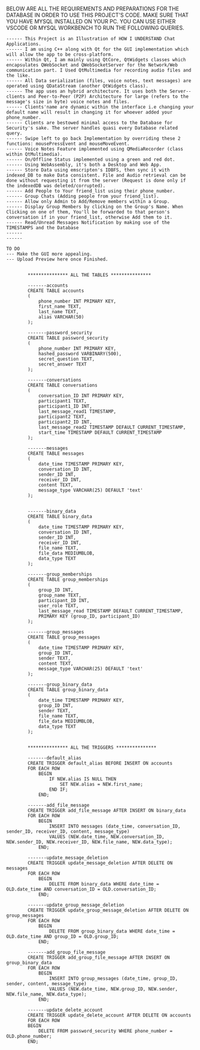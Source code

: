 BELOW ARE ALL THE REQUIREMENTS AND PREPARATIONS FOR THE DATABASE IN ORDER TO USE THIS PROJECT'S CODE. MAKE SURE THAT YOU HAVE MYSQL INSTALLED ON YOUR PC. YOU CAN USE EITHER VSCODE OR MYSQL WORKBENCH TO RUN THE FOLLOWING QUERIES.


    ------ This Project is an Illustration of HOW I UNDERSTAND Chat Applications.
    ------ I am using C++ along with Qt for the GUI implementation which will allow the app to be cross-platform.
    ------ Within Qt, I am mainly using QtCore, QtWidgets classes which encapsulates QWebSocket and QWebSocketServer for the Network/Web communication part. I Used QtMultimedia for recording audio files and the like.
    ------ All Data serialization (files, voice notes, text messages) are operated using QDataStream (another QtWidgets class).
    ------ The app uses an hybrid architecture. It uses both the Server--clients and Peer-to-Peer (P2P) Architecture for large (refers to the message's size in byte) voice notes and files.
    ------ Clients'name are dynamic within the interface i.e changing your default name will result in changing it for whoever added your phone_number.
    ------ Clients are bestowed minimal access to the Database for Security's sake. The server handles quasi every Database related query.
    ------ Swipe left to go back Implementation by overriding these 2 functions: mousePressEvent and mouseMoveEvent.
    ------ Voice Notes Feature implemented using QMediaRecorder (class within QtMultimedia).
    ------ On/Offline Status implemented using a green and red dot. 
    ------ Using WebAssembly, it's both a Desktop and Web App.
    ------ Store Data using emscripten's IDBFS, then sync it with indexed_DB to make Data consistent. File and Audio retrieval can be done without requesting it from the server (Request is done only if the indexedDB was deleted/corrupted).
    ------ Add People to Your friend_list using their phone_number.
    ------ Group Chats (Adding people from your friend_list). 
    ------ Allow only Admin to Add/Remove members within a Group.
    ------ Display Group Members by clicking on the Group's Name. When Clicking on one of them, You'll be forwarded to that person's conversation if in your friend_list, otherwise Add them to it. 
    ------ Read/Unread Messages Notification by making use of the TIMESTAMPS and the Database
    ------
    ------

    TO DO
    --- Make the GUI more appealing.
    --- Upload Preview here once Finished.


            *************** ALL THE TABLES ***************

            -------accounts
            CREATE TABLE accounts
            (
                phone_number INT PRIMARY KEY,
                first_name TEXT,
                last_name TEXT,
                alias VARCHAR(50)
            );

            -------password_security
            CREATE TABLE password_security
            (
                phone_number INT PRIMARY KEY,
                hashed_password VARBINARY(500),
                secret_question TEXT,
                secret_answer TEXT
            );

            -------conversations
            CREATE TABLE conversations 
            (
                conversation_ID INT PRIMARY KEY,
                participant1 TEXT,
                participant1_ID INT,
                last_message_read1 TIMESTAMP,
                participant2 TEXT,
                participant2_ID INT,
                last_message_read2 TIMESTAMP DEFAULT CURRENT_TIMESTAMP,
                start_time TIMESTAMP DEFAULT CURRENT_TIMESTAMP
            );

            -------messages
            CREATE TABLE messages 
            (
                date_time TIMESTAMP PRIMARY KEY,
                conversation_ID INT,
                sender_ID INT,
                receiver_ID INT,
                content TEXT,
                message_type VARCHAR(25) DEFAULT 'text'
            );


            -------binary_data
            CREATE TABLE binary_data 
            (
                date_time TIMESTAMP PRIMARY KEY,
                conversation_ID INT,
                sender_ID INT,
                receiver_ID INT,
                file_name TEXT,
                file_data MEDIUMBLOB,
                data_type TEXT
            );

            -------group_memberships
            CREATE TABLE group_memberships 
            (
                group_ID INT,
                group_name TEXT,
                participant_ID INT,
                user_role TEXT,
                last_message_read TIMESTAMP DEFAULT CURRENT_TIMESTAMP,
                PRIMARY KEY (group_ID, participant_ID)
            );

            -------group_messages
            CREATE TABLE group_messages 
            (
                date_time TIMESTAMP PRIMARY KEY,
                group_ID INT,
                sender TEXT,
                content TEXT,
                message_type VARCHAR(25) DEFAULT 'text'
            );

            -------group_binary_data
            CREATE TABLE group_binary_data 
            (
                date_time TIMESTAMP PRIMARY KEY,
                group_ID INT,
                sender TEXT,
                file_name TEXT,
                file_data MEDIUMBLOB,
                data_type TEXT
            );

  
            *************** ALL THE TRIGGERS ***************

            -------default_alias
            CREATE TRIGGER default_alias BEFORE INSERT ON accounts
            FOR EACH ROW
                BEGIN
                    IF NEW.alias IS NULL THEN 
                        SET NEW.alias = NEW.first_name;
                    END IF;
                END;

            -------add_file_message
            CREATE TRIGGER add_file_message AFTER INSERT ON binary_data 
            FOR EACH ROW 
                BEGIN
                    INSERT INTO messages (date_time, conversation_ID, sender_ID, receiver_ID, content, message_type)
                    VALUES (NEW.date_time, NEW.conversation_ID, NEW.sender_ID, NEW.receiver_ID, NEW.file_name, NEW.data_type);
                END;

            -------update_message_deletion
            CREATE TRIGGER update_message_deletion AFTER DELETE ON messages 
            FOR EACH ROW 
                BEGIN
                    DELETE FROM binary_data WHERE date_time = OLD.date_time AND conversation_ID = OLD.conversation_ID;
                END;

            -------update_group_message_deletion
            CREATE TRIGGER update_group_message_deletion AFTER DELETE ON group_messages 
            FOR EACH ROW 
                BEGIN
                    DELETE FROM group_binary_data WHERE date_time = OLD.date_time AND group_ID = OLD.group_ID;
                END;

            -------add_group_file_message               
            CREATE TRIGGER add_group_file_message AFTER INSERT ON group_binary_data 
            FOR EACH ROW 
                BEGIN
                    INSERT INTO group_messages (date_time, group_ID, sender, content, message_type)
                    VALUES (NEW.date_time, NEW.group_ID, NEW.sender, NEW.file_name, NEW.data_type);
                END;
            
            -------update_delete_account  
            CREATE TRIGGER update_delete_account AFTER DELETE ON accounts
            FOR EACH ROW 
            BEGIN
                DELETE FROM password_security WHERE phone_number = OLD.phone_number;
            END;